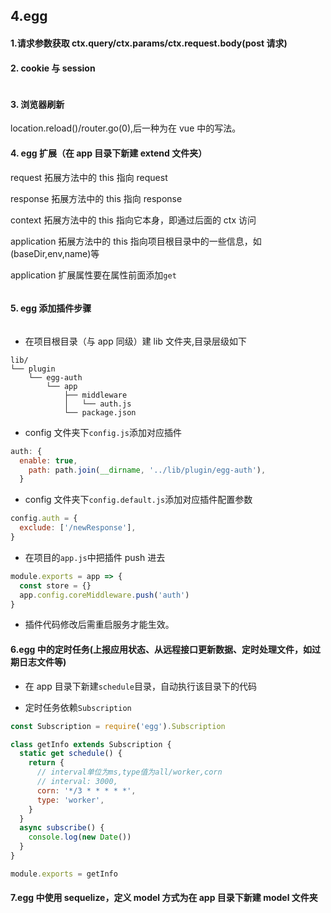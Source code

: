 ## 4.egg

#### 1.请求参数获取 ctx.query/ctx.params/ctx.request.body(post 请求)

#### 2. cookie 与 session

<img :src="$withBase('/assets/egg-diff-cookie.png')">

#### 3. 浏览器刷新

location.reload()/router.go(0),后一种为在 vue 中的写法。

#### 4. egg 扩展（在 app 目录下新建 extend 文件夹）

request 拓展方法中的 this 指向 request

response 拓展方法中的 this 指向 response

context 拓展方法中的 this 指向它本身，即通过后面的 ctx 访问

application 拓展方法中的 this 指向项目根目录中的一些信息，如(baseDir,env,name)等

application 扩展属性要在属性前面添加`get`

<img :src="$withBase('/assets/egg-extend.png')">

#### 5. egg 添加插件步骤

<img :src="$withBase('/assets/egg-plugin.png')">

- 在项目根目录（与 app 同级）建 lib 文件夹,目录层级如下

```
lib/
└── plugin
    └── egg-auth
        └── app
            ├── middleware
            │   └── auth.js
            └── package.json
```

- config 文件夹下`config.js`添加对应插件

```js
auth: {
  enable: true,
    path: path.join(__dirname, '../lib/plugin/egg-auth'),
  }
```

- config 文件夹下`config.default.js`添加对应插件配置参数

```js
config.auth = {
  exclude: ['/newResponse'],
}
```

- 在项目的`app.js`中把插件 push 进去

```js
module.exports = app => {
  const store = {}
  app.config.coreMiddleware.push('auth')
}
```

- 插件代码修改后需重启服务才能生效。

#### 6.egg 中的定时任务(上报应用状态、从远程接口更新数据、定时处理文件，如过期日志文件等)

- 在 app 目录下新建`schedule`目录，自动执行该目录下的代码

- 定时任务依赖`Subscription`

```js
const Subscription = require('egg').Subscription

class getInfo extends Subscription {
  static get schedule() {
    return {
      // interval单位为ms,type值为all/worker,corn
      // interval: 3000,
      corn: '*/3 * * * * *',
      type: 'worker',
    }
  }
  async subscribe() {
    console.log(new Date())
  }
}

module.exports = getInfo
```

#### 7.egg 中使用 sequelize，定义 model 方式为在 app 目录下新建 model 文件夹
